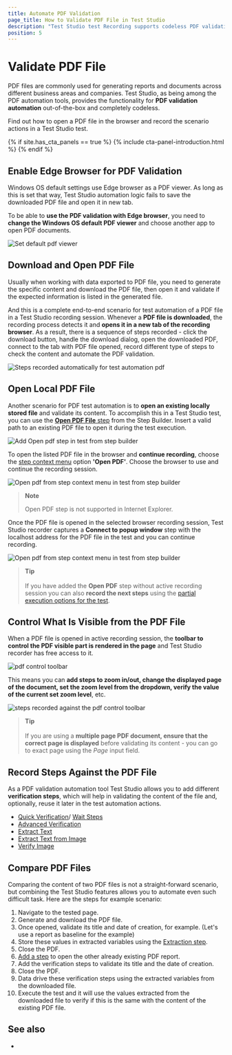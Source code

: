 ```yaml
---
title: Automate PDF Validation
page_title: How to Validate PDF File in Test Studio
description: "Test Studio test Recording supports codeless PDF validation codeless. Test automation pdf with Test Studio. validate the content of a PDF file in Test Studio test. Test Studio is among the pdf automation tools. Validate PDF content through codeless verifications for the text or images in PDF file in Test Studio tests. Compare two PDF files in Test Studio test. Open a PDF file in Test Studio test and read its content. During the test run there is a PDF file created and stored locally on the hard disc. I would like to open that one and read its content."
position: 5
---
```

# Validate PDF File

PDF files are commonly used for generating reports and documents across different business areas and companies. Test Studio, as being among the PDF automation tools, provides the functionality for __PDF validation automation__ out-of-the-box and completely codeless.

Find out how to open a PDF file in the browser and record the scenario actions in a Test Studio test.

{% if site.has_cta_panels == true %}
{% include cta-panel-introduction.html %}
{% endif %}

## Enable Edge Browser for PDF Validation

Windows OS default settings use Edge browser as a PDF viewer. As long as this is set that way, Test Studio automation logic fails to save the downloaded PDF file and open it in new tab.

To be able to __use the PDF validation with Edge browser__, you need to __change the Windows OS default PDF viewer__ and choose another app to open PDF documents.

![Set default pdf viewer](/img/automated-tests/recording/validate-pdf/set-default-pdf-viewer.png)

## Download and Open PDF File

Usually when working with data exported to PDF file, you need to generate the specific content and download the PDF file, then open it and validate if the expected information is listed in the generated file.

And this is a complete end-to-end scenario for test automation of a PDF file in a Test Studio recording session. Whenever a __PDF file is downloaded__, the recording process detects it and __opens it in a new tab of the recording browser__. As a result, there is a sequence of steps recorded - click the download button, handle the download dialog, open the downloaded PDF, connect to the tab with PDF file opened, record different type of steps to check the content and automate the PDF validation.

![Steps recorded automatically for test automation pdf][1]

## Open Local PDF File

Another scenario for PDF test automation is to __open an existing locally stored file__ and validate its content. To accomplish this in a Test Studio test, you can use the <a href="/features/custom-steps/open-pdf" target="_blank">__Open PDF File__ step</a> from the Step Builder. Insert a valid path to an existing PDF file to open it during the test execution.

![Add Open pdf step in test from step builder][2]

To open the listed PDF file in the browser and __continue recording__, choose the <a href="/features/test-maintenance/test-step-context-menu" target="_blank">step context menu</a> option __'Open PDF'__. Choose the browser to use and continue the recording session.

![Open pdf from step context menu in test from step builder][2a]

> **Note**
>
> Open PDF step is not supported in Internet Explorer.

Once the PDF file is opened in the selected browser recording session, Test Studio recorder captures a __Connect to popup window__ step with the localhost address for the PDF file in the test and you can continue recording.

![Open pdf from step context menu in test from step builder][2b]

> **Tip**
> <br>
> <br>
> If you have added the __Open PDF__ step without active recording session you can also __record the next steps__ using the <a href="/automated-tests/test-execution/partial-test-execution" target="_blank"> partial execution options for the test</a>.

## Control What Is Visible from the PDF File

When a PDF file is opened in active recording session, the __toolbar to control the PDF visible part is rendered in the page__ and Test Studio recorder has free access to it.

![pdf control toolbar][3]

This means you can __add steps to zoom in/out, change the displayed page of the document, set the zoom level from the dropdown, verify the value of the current set zoom level__, etc.

![steps recorded against the pdf control toolbar][4]

> **Tip**
> <br>
> <br>
> If you are using a __multiple page PDF document, ensure that the correct page is displayed__ before validating its content - you can go to exact page using the _Page_ input field.

## Record Steps Against the PDF File

As a PDF validation automation tool Test Studio allows you to add different __verification steps__, which will help in validating the content of the file and, optionally, reuse it later in the test automation actions.

* <a href="/features/recorder/advanced-recording-tools/element-steps/verifications/quick-verification" target="_blank">Quick Verification</a>/ <a href="/features/recorder/advanced-recording-tools/element-steps/verifications/wait" target="_blank">Wait Steps</a>
* <a href="/features/recorder/advanced-recording-tools/element-steps/verifications/advanced-verification" target="_blank">Advanced Verification</a>
* <a href="/features/recorder/advanced-recording-tools/element-steps/verifications/extraction" target="_blank">Extract Text</a>
* <a href="/features/recorder/advanced-recording-tools/element-steps/verifications/text-from-image" target="_blank">Extract Text from Image</a>
* <a href="/features/recorder/advanced-recording-tools/element-steps/verifications/image-verification" target="_blank">Verify Image</a>

## Compare PDF Files

Comparing the content of two PDF files is not a straight-forward scenario, but combining the Test Studio features allows you to automate even such difficult task. Here are the steps for example scenario:

1. Navigate to the tested page.
1. Generate and download the PDF file.
1. Once opened, validate its title and date of creation, for example. (Let's use a report as baseline for the example)
1. Store these values in extracted variables using the <a href="/features/recorder/advanced-recording-tools/element-steps/verifications/extraction" target="_blank">Extraction step</a>.
1. Close the PDF.
1. <a href="/features/custom-steps/open-pdf" target="_blank">Add a step</a> to open the other already existing PDF report.
1. Add the verification steps to validate its title and the date of creation.
1. Close the PDF.
1. Data drive these verification steps using the extracted variables from the downloaded file. 
1. Execute the test and it will use the values extracted from the downloaded file to verify if this is the same with the content of the existing PDF file.

## See also 

* 

[1]: /img/automated-tests/recording/validate-pdf/fig1.png
[2]: /img/automated-tests/recording/validate-pdf/fig2.png
[2a]: /img/automated-tests/recording/validate-pdf/fig2a.png
[2b]: /img/automated-tests/recording/validate-pdf/fig2b.png
[3]: /img/automated-tests/recording/validate-pdf/fig3.png
[4]: /img/automated-tests/recording/validate-pdf/fig4.png